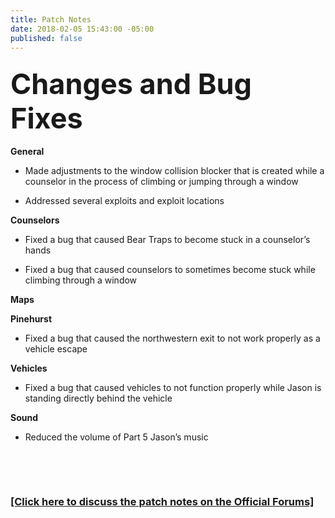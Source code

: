 ```yaml
---
title: Patch Notes
date: 2018-02-05 15:43:00 -05:00
published: false
---
```


<h3 style="text-align: left;"><span style="font-size:45px;"><strong>Changes and Bug Fixes</strong></span></h3>

**General**

  * Made adjustments to the window collision blocker that is created while a counselor in the process of climbing or jumping through a window 

  * Addressed several exploits and exploit locations

**Counselors**

  * Fixed a bug that caused Bear Traps to become stuck in a counselor’s hands

  * Fixed a bug that caused counselors to sometimes become stuck while climbing through a window 

**Maps**

**Pinehurst**

  * Fixed a bug that caused the northwestern exit to not work properly as a vehicle escape

**Vehicles**

  * Fixed a bug that caused vehicles to not function properly while Jason is standing directly behind the vehicle

**Sound**

  * Reduced the volume of Part 5 Jason’s music

<p>&nbsp;</p>
<p>&nbsp;</p>

### [[Click here to discuss the patch notes on the Official Forums]](http://forum.f13game.com/topic/)
